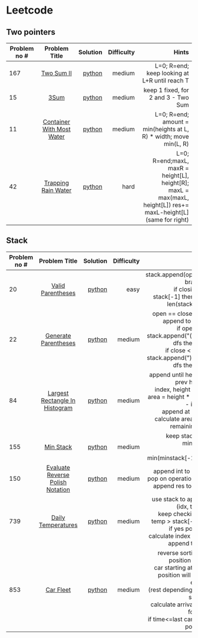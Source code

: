 # Leetcode

## Two pointers
| Problem no # | Problem Title | Solution | Difficulty | Hints |
|----------|:--------:|---------:|---------:|---------:|
| 167 | [Two Sum II](https://leetcode.com/problems/two-sum-ii-input-array-is-sorted/) | [python](https://github.com/abhilekha-dalal/leetcode/blob/main/python/Two%20Sum.py) | medium | L=0; R=end; keep looking at L+R until reach T
| 15 | [3Sum](https://leetcode.com/problems/3sum/) | [python](https://github.com/abhilekha-dalal/leetcode/blob/main/python/3sum.py) | medium | keep 1 fixed, for 2 and 3 - Two Sum
| 11 | [Container With Most Water](https://leetcode.com/problems/container-with-most-water/) | [python](https://github.com/abhilekha-dalal/leetcode/blob/main/python/Max%20Water%20Container.py) | medium | L=0; R=end; <br>amount = min(heights at L, R) * width; move min(L, R)
| 42 | [Trapping Rain Water](https://leetcode.com/problems/trapping-rain-water/description/) | [python](https://github.com/abhilekha-dalal/leetcode/blob/main/python/Trapping%20Rain%20Water.py) | hard | L=0; R=end;maxL, maxR = height[L], height[R]; <br> maxL = max(maxL, height[L]) res+= maxL-height[L]<br>(same for right)
## Stack
| Problem no # | Problem Title | Solution | Difficulty | Hints |
|----------|:--------:|---------:|---------:|---------:|
| 20 | [Valid Parentheses](https://leetcode.com/problems/valid-parentheses/description/) | [python](https://github.com/abhilekha-dalal/leetcode/blob/main/python/Valid%20Parentheses.py) | easy | stack.append(opening bracket) <br> if closing == stack[-1] then pop, len(stack) ==0
| 22 | [Generate Parentheses](https://leetcode.com/problems/generate-parentheses/description/) | [python](https://github.com/abhilekha-dalal/leetcode/blob/main/python/Generate%20Parentheses.py) | medium | open == close == n: append to result<br> if open < n: stack.append("(") call dfs then pop <br> if close < open: stack.append(")") call dfs then pop
| 84 | [Largest Rectangle In Histogram](https://leetcode.com/problems/largest-rectangle-in-histogram/description/) | [python](https://github.com/abhilekha-dalal/leetcode/blob/main/python/Largest%20Rectangle%20In%20Histogram.py) | medium | append until height < prev height:<br> index, height = pop<br> area = height * (curr i - index) <br> append at index, calculate area from remaining too
| 155 | [Min Stack](https://leetcode.com/problems/min-stack/description/) | [python](https://github.com/abhilekha-dalal/leetcode/blob/main/python/Min%20Stack.py) | medium | keep stack and minStack <br> min = min(minstack[-1], val
| 150 | [Evaluate Reverse Polish Notation](https://leetcode.com/problems/evaluate-reverse-polish-notation/description/) | [python](https://github.com/abhilekha-dalal/leetcode/blob/main/python/Evaluate%20Reverse%20Polish%20Notation.py) | medium | append int to stack, pop on operation sign <br> append res to stack
| 739 | [Daily Temperatures](https://leetcode.com/problems/daily-temperatures/description/) | [python](https://github.com/abhilekha-dalal/leetcode/blob/main/python/Daily%20Temperatures.py) | medium | use stack to append (idx, temp); <br> keep checking for temp > stack[-1][1]<br> if yes pop and calculate index diff to append to res.
| 853 | [Car Fleet](https://leetcode.com/problems/car-fleet/description/) | [python](https://github.com/abhilekha-dalal/leetcode/blob/main/python/Car%20Fleet.py) | medium | reverse sorting on position imp:-<br> car starting at large position will reach earlier<br>(rest depending upon speed)<br> calculate arrival time for that<br> if time<=last car time: pop that



